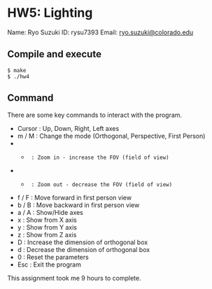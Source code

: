 # HW5: Lighting

Name:  Ryo Suzuki
ID:    rysu7393
Email: ryo.suzuki@colorado.edu


## Compile and execute
```
$ make
$ ./hw4
```

## Command

There are some key commands to interact with the program.

* Cursor : Up, Down, Right, Left axes
* m / M  : Change the mode (Orthogonal, Perspective, First Person)
* +      : Zoom in - increase the FOV (field of view)
* -      : Zoom out - decrease the FOV (field of view)
* f / F  : Move forward in first person view
* b / B  : Move backward in first person view
* a / A  : Show/Hide axes
* x      : Show from X axis
* y      : Show from Y axis
* z      : Show from Z axis
* D      : Increase the dimension of orthogonal box
* d      : Decrease the dimension of orthogonal box
* 0      : Reset the parameters
* Esc    : Exit the program

This assignment took me 9 hours to complete.